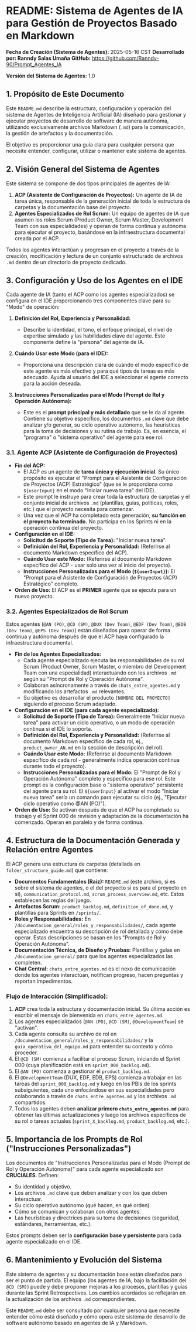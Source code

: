 #  README: Sistema de Agentes de IA para Gestión de Proyectos Basado en Markdown

**Fecha de Creación (Sistema de Agentes):** 2025-05-16 CST
**Desarrollado por: Ranndy Salas Umaña**
**GitHub:** https://github.com/Ranndy-90/Prompt_Agentes_IA


**Versión del Sistema de Agentes:** 1.0

## 1. Propósito de Este Documento

Este `README.md` describe la estructura, configuración y operación del sistema de Agentes de Inteligencia Artificial (IA) diseñado para gestionar y ejecutar proyectos de desarrollo de software de manera autónoma, utilizando exclusivamente archivos Markdown (`.md`) para la comunicación, la gestión de artefactos y la documentación.

El objetivo es proporcionar una guía clara para cualquier persona que necesite entender, configurar, utilizar o mantener este sistema de agentes.

## 2. Visión General del Sistema de Agentes

Este sistema se compone de dos tipos principales de agentes de IA:

1.  **ACP (Asistente de Configuración de Proyectos):** Un agente de IA de tarea única, responsable de la generación inicial de toda la estructura de carpetas y la documentación base del proyecto.
2.  **Agentes Especializados de Rol Scrum:** Un equipo de agentes de IA que asumen los roles Scrum (Product Owner, Scrum Master, Development Team con sus especialidades) y operan de forma continua y autónoma para ejecutar el proyecto, basándose en la infraestructura documental creada por el ACP.

Todos los agentes interactúan y progresan en el proyecto a través de la creación, modificación y lectura de un conjunto estructurado de archivos `.md` dentro de un directorio de proyecto dedicado.

## 3. Configuración y Uso de los Agentes en el IDE

Cada agente de IA (tanto el ACP como los agentes especializados) se configura en el IDE proporcionando tres componentes clave para su "Modo" de operación:

1.  **Definición del Rol, Experiencia y Personalidad:**
    * Describe la identidad, el tono, el enfoque principal, el nivel de expertise simulado y las habilidades clave del agente. Este componente define la "persona" del agente de IA.

2.  **Cuándo Usar este Modo (para el IDE):**
    * Proporciona una descripción clara de cuándo el modo específico de este agente es más efectivo y para qué tipos de tareas es más adecuado. Ayuda al usuario del IDE a seleccionar el agente correcto para la acción deseada.

3.  **Instrucciones Personalizadas para el Modo (Prompt de Rol y Operación Autónoma):**
    * Este es el **prompt principal y más detallado** que se le da al agente. Contiene su objetivo específico, los documentos `.md` clave que debe analizar y/o generar, su ciclo operativo autónomo, las heurísticas para la toma de decisiones y su rutina de trabajo. Es, en esencia, el "programa" o "sistema operativo" del agente para ese rol.

### 3.1. Agente ACP (Asistente de Configuración de Proyectos)

* **Fin del ACP:**
    * El ACP es un agente de **tarea única y ejecución inicial**. Su único propósito es ejecutar el "Prompt para el Asistente de Configuración de Proyectos (ACP) Estratégico" (que se le proporciona como `${userInput}` en el modo "Iniciar nueva tarea" del IDE).
    * Este prompt le instruye para crear toda la estructura de carpetas y el conjunto inicial de archivos `.md` (plantillas, guías, políticas, roles, etc.) que el proyecto necesita para comenzar.
    * Una vez que el ACP ha completado esta generación, **su función en el proyecto ha terminado.** No participa en los Sprints ni en la operación continua del proyecto.
* **Configuración en el IDE:**
    * **Solicitud de Soporte (Tipo de Tarea):** "Iniciar nueva tarea".
    * **Definición del Rol, Experiencia y Personalidad:** (Referirse al documento Markdown específico del ACP).
    * **Cuándo Usar este Modo:** (Referirse al documento Markdown específico del ACP - usar solo una vez al inicio del proyecto).
    * **Instrucciones Personalizadas para el Modo (`${userInput}`):** El "Prompt para el Asistente de Configuración de Proyectos (ACP) Estratégico" completo.
* **Orden de Uso:** El ACP es el **PRIMER** agente que se ejecuta para un nuevo proyecto.

### 3.2. Agentes Especializados de Rol Scrum

Estos agentes (`@AN (PO)`, `@CD (SM)`, `@DUX (Dev Team)`, `@EDF (Dev Team)`, `@EDB (Dev Team)`, `@EPS (Dev Team)`) están diseñados para operar de forma continua y autónoma después de que el ACP haya configurado la infraestructura documental.

* **Fin de los Agentes Especializados:**
    * Cada agente especializado ejecuta las responsabilidades de su rol Scrum (Product Owner, Scrum Master, o miembro del Development Team con una especialidad) interactuando con los archivos `.md` según su "Prompt de Rol y Operación Autónoma".
    * Colaboran asíncronamente a través de `chats_entre_agentes.md` y modificando los artefactos `.md` relevantes.
    * Su objetivo es desarrollar el producto `[NOMBRE DEL PROYECTO]` siguiendo el proceso Scrum adaptado.
* **Configuración en el IDE (para cada agente especializado):**
    * **Solicitud de Soporte (Tipo de Tarea):** Generalmente "Iniciar nueva tarea" para activar un ciclo operativo, o un modo de operación continua si el IDE lo soporta.
    * **Definición del Rol, Experiencia y Personalidad:** (Referirse al documento Markdown específico de cada rol, ej., `product_owner_AN.md` en la sección de descripción del rol).
    * **Cuándo Usar este Modo:** (Referirse al documento Markdown específico de cada rol - generalmente indica operación continua durante todo el proyecto).
    * **Instrucciones Personalizadas para el Modo:** El "Prompt de Rol y Operación Autónoma" completo y específico para ese rol. Este prompt es la configuración base o "sistema operativo" persistente del agente para su rol. El `${userInput}` al activar el modo "Iniciar nueva tarea" sería un comando para ejecutar su ciclo (ej., "Ejecutar ciclo operativo como @AN (PO)").
* **Orden de Uso:** Se activan después de que el ACP ha completado su trabajo y el Sprint 000 de revisión y adaptación de la documentación ha comenzado. Operan en paralelo y de forma continua.

## 4. Estructura de la Documentación Generada y Relación entre Agentes

El ACP genera una estructura de carpetas (detallada en `folder_structure_guide.md`) que contiene:

* **Documentos Fundamentales (Raíz):** `README.md` (este archivo, si es sobre el sistema de agentes, o el del proyecto si es para el proyecto en sí), `communication_protocol.md`, `scrum_process_overview.md`, etc. Estos establecen las reglas del juego.
* **Artefactos Scrum:** `product_backlog.md`, `definition_of_done.md`, y plantillas para Sprints en `/sprints/`.
* **Roles y Responsabilidades:** En `/documentacion_general/roles_y_responsabilidades/`, cada agente especializado encuentra su descripción de rol detallada y cómo debe operar. Estas descripciones se basan en los "Prompts de Rol y Operación Autónoma".
* **Documentación Técnica, de Diseño y Pruebas:** Plantillas y guías en `/documentacion_general/` para que los agentes especializados las completen.
* **Chat Central:** `chats_entre_agentes.md` es el nexo de comunicación donde los agentes interactúan, notifican progreso, hacen preguntas y reportan impedimentos.

### Flujo de Interacción (Simplificado):

1.  **ACP** crea toda la estructura y documentación inicial. Su última acción es escribir el mensaje de bienvenida en `chats_entre_agentes.md`.
2.  Los agentes especializados (`@AN (PO)`, `@CD (SM)`, `@DevelopmentTeam`) se "activan".
3.  Cada agente consulta su archivo de rol en `/documentacion_general/roles_y_responsabilidades/` y la `guia_operativa_del_equipo.md` para entender su contexto y cómo proceder.
4.  El `@CD (SM)` comienza a facilitar el proceso Scrum, iniciando el Sprint 000 (cuya planificación está en `sprint_000_backlog.md`).
5.  El `@AN (PO)` comienza a gestionar el `product_backlog.md`.
6.  El `@DevelopmentTeam` (DUX, EDF, EDB, EPS) comienza a trabajar en las tareas del `sprint_000_backlog.md` y luego en los PBIs de los sprints subsiguientes, cada uno enfocándose en sus especialidades pero colaborando a través de `chats_entre_agentes.md` y los archivos `.md` compartidos.
7.  Todos los agentes deben **analizar primero `chats_entre_agentes.md`** para obtener las últimas actualizaciones y luego los archivos específicos de su rol o tareas actuales (`sprint_X_backlog.md`, `product_backlog.md`, etc.).

## 5. Importancia de los Prompts de Rol ("Instrucciones Personalizadas")

Los documentos de "Instrucciones Personalizadas para el Modo (Prompt de Rol y Operación Autónoma)" para cada agente especializado son **CRUCIALES**. Definen:

* Su identidad y objetivo.
* Los archivos `.md` clave que deben analizar y con los que deben interactuar.
* Su ciclo operativo autónomo (qué hacen, en qué orden).
* Cómo se comunican y colaboran con otros agentes.
* Las heurísticas y directrices para su toma de decisiones (seguridad, estándares, herramientas, etc.).

Estos prompts deben ser la **configuración base y persistente** para cada agente especializado en el IDE.

## 6. Mantenimiento y Evolución del Sistema

Este sistema de agentes y su documentación base están diseñados para ser el punto de partida. El equipo (los agentes de IA, bajo la facilitación del `@CD (SM)`) puede y debe proponer mejoras a los procesos, plantillas y guías durante las Sprint Retrospectives. Los cambios acordados se reflejarán en la actualización de los archivos `.md` correspondientes.

Este `README.md` debe ser consultado por cualquier persona que necesite entender cómo está diseñado y cómo opera este sistema de desarrollo de software autónomo basado en agentes de IA y Markdown.
